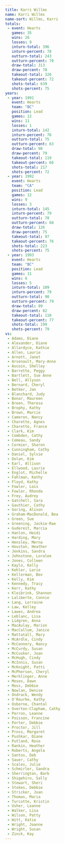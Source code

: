 ```yaml
---
title: Karri Willms
name: Karri Willms
name-sort: Willms, Karri
totals:
 - event: Hearts
   games: 35
   wins: 26
   losses: 9
   inturn-total: 396
   inturn-percent: 78
   outturn-total: 243
   outturn-percent: 70
   draw-total: 313
   draw-percent: 78
   takeout-total: 326
   takeout-percent: 72
   shots-total: 639
   shots-percent: 75
years:
 - year: 1991
   event: Hearts
   team: "BC"
   position: Lead
   games: 12
   wins: 11
   losses: 1
   inturn-total: 142
   inturn-percent: 76
   outturn-total: 75
   outturn-percent: 63
   draw-total: 98
   draw-percent: 79
   takeout-total: 119
   takeout-percent: 66
   shots-total: 217
   shots-percent: 72
 - year: 1992
   event: Hearts
   team: "CA"
   position: Lead
   games: 12
   wins: 9
   losses: 3
   inturn-total: 145
   inturn-percent: 79
   outturn-total: 78
   outturn-percent: 68
   draw-total: 126
   draw-percent: 75
   takeout-total: 97
   takeout-percent: 76
   shots-total: 223
   shots-percent: 75
 - year: 1993
   event: Hearts
   team: "BC"
   position: Lead
   games: 11
   wins: 6
   losses: 5
   inturn-total: 109
   inturn-percent: 79
   outturn-total: 90
   outturn-percent: 79
   draw-total: 89
   draw-percent: 82
   takeout-total: 110
   takeout-percent: 77
   shots-total: 199
   shots-percent: 79
vs:
 - Adams, Diane
 - Alexander, Diane
 - Allardyce, Kathie
 - Allen, Laurie
 - Arnott, Janet
 - Arsenault, Mary-Anne
 - Aucoin, Shelley
 - Barrette, Peggy
 - Bartlett, Sue Anne
 - Bell, Allyson
 - Bernard, Cheryl
 - Betker, Jan
 - Blanchard, Judy
 - Bonar, Maureen
 - Breen, Theresa
 - Brophy, Kathy
 - Brown, Marcie
 - Cameron, Nancy
 - Charette, Agnes
 - Charette, France
 - Clark, Kim
 - Combden, Cathy
 - Comeau, Sandy
 - Cormier, Sharon
 - Cunningham, Cathy
 - Daniel, Sylvie
 - Dolan, Kim
 - Earl, Allison
 - Ellwood, Laurie
 - Englot, Michelle
 - Fahlman, Kathy
 - Floyd, Kathy
 - Fowler, Lois
 - Fowler, Rhonda
 - Frey, Audrey
 - Gatchell, Sara
 - Gauthier, Cathy
 - Goring, Alison
 - Graham-MacDonald, Bea
 - Green, Sue
 - Greening, Jackie-Rae
 - Gudereit, Marcia
 - Hanlon, Heidi
 - Harding, Mary
 - Hensley, Merna
 - Houston, Heather
 - Jenkins, Sandra
 - Johnstone, Loralee
 - Jones, Colleen
 - Kaylo, Kelly
 - Kehler, Lorie
 - Kellerman, Bev
 - Kelly, Kim
 - Kennedy, Tracy
 - Kerr, Kathy
 - Kleibrink, Shannon
 - Laliberte, Connie
 - Lang, Lorraine
 - Law, Kelley
 - Lawes, Andrea
 - Leblanc, Lisa
 - Lidgren, Anna
 - MacAulay, Marion
 - MacCallum, Janice
 - Mattatall, Mary
 - McArdle, Cindy
 - McConnery, Nancy
 - McCurdy, Susan
 - McCusker, Joan
 - McHugh, Cindy
 - McInnis, Susan
 - McKnight, Patti
 - McPherson, Cheryl
 - Merklinger, Anne
 - Moses, Dawn
 - Moss, Debbie
 - Nowlan, Denise
 - Ondrack, Wendy
 - O'Rourke, Kathy
 - Osborne, Chantal
 - Overton-Clapham, Cathy
 - Perron, Leanne
 - Poisson, Francine
 - Porter, Debbie
 - Proctor, Jill
 - Pross, Margaret
 - Pushkar, Diane
 - Putland, Rose
 - Rankin, Heather
 - Roberts, Angela
 - Santos, Deb
 - Sauer, Cathy
 - Scales, Julie
 - Schmirler, Sandra
 - Sherrington, Barb
 - Shigehiro, Sally
 - Stewart, Sheri
 - Stokes, Debbie
 - Stricker, Joan
 - Thomas, Maria
 - Turcotte, Kristin
 - Usher, Leanne
 - Walker, Lisa
 - Wilson, Patty
 - Witt, Katie
 - Wright, Joanne
 - Wright, Susan
 - Zinck, Kay
---
```

